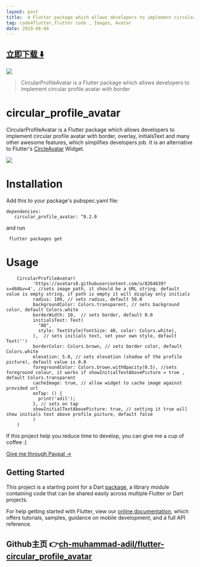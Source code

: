 ```yaml
---
layout: post
title:  A Flutter package which allows developers to implement circular profile avatar
tag: code4flutter,flutter code , Images, Avatar
date: 2019-06-08
---
```


 


## [立即下载 ️⬇️ ](https://codeload.github.com/ch-muhammad-adil/flutter-circular_profile_avatar/zip/master) 


 
![](https://flutterawesome.com/content/images/2018/12/circular_profile_avatarC.jpg)
 
>
> CircularProfileAvatar is a Flutter package which allows developers to implement circular profile avatar with border
>

 
# circular_profile_avatar

CircularProfileAvatar is a Flutter package which allows developers to implement circular profile avatar with border, overlay, initialsText and many other awesome features, which simplifies developers job. It is an alternative to Flutter's [CircleAvatar](https://docs.flutter.io/flutter/material/CircleAvatar-class.html) Widget.

![](https://raw.githubusercontent.com/ch-muhammad-adil/flutter-circular_profile_avatar/master/screenshots/Screenshot.png)

# Installation
         
   Add this to your package's pubspec.yaml file:      
         
    dependencies:
       circular_profile_avatar: ^0.2.0

and run 

     flutter packages get

# Usage

       
 
        CircularProfileAvatar(
              'https://avatars0.githubusercontent.com/u/8264639?s=460&v=4', //sets image path, it should be a URL string. default value is empty string, if path is empty it will display only initials
              radius: 100, // sets radius, default 50.0              
              backgroundColor: Colors.transparent, // sets background color, default Colors.white
              borderWidth: 10,  // sets border, default 0.0
              initialsText: Text(
                "AD",
                style: TextStyle(fontSize: 40, color: Colors.white),
              ),  // sets initials text, set your own style, default Text('')
              borderColor: Colors.brown, // sets border color, default Colors.white
              elevation: 5.0, // sets elevation (shadow of the profile picture), default value is 0.0
              foregroundColor: Colors.brown.withOpacity(0.5), //sets foreground colour, it works if showInitialTextAbovePicture = true , default Colors.transparent
              cacheImage: true, // allow widget to cache image against provided url
              onTap: () {
                print('adil');
              }, // sets on tap 
              showInitialTextAbovePicture: true, // setting it true will show initials text above profile picture, default false  
              )
        )


If this project help you reduce time to develop, you can give me a cup of coffee :) 

[Give me through Paypal -> ](https://paypal.me/madil7)

## Getting Started

This project is a starting point for a Dart
[package](https://flutter.io/developing-packages/),
a library module containing code that can be shared easily across
multiple Flutter or Dart projects.

For help getting started with Flutter, view our 
[online documentation](https://flutter.io/docs), which offers tutorials, 
samples, guidance on mobile development, and a full API reference.

## Github主页 👉[ch-muhammad-adil/flutter-circular_profile_avatar](http://github.com/ch-muhammad-adil/flutter-circular_profile_avatar)